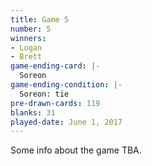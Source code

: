```yaml
---
title: Game 5
number: 5
winners: 
- Logan
- Brett
game-ending-card: |-
  Soreon
game-ending-condition: |-
  Soreon: tie
pre-drawn-cards: 119
blanks: 31
played-date: June 1, 2017
---
```

Some info about the game TBA.
